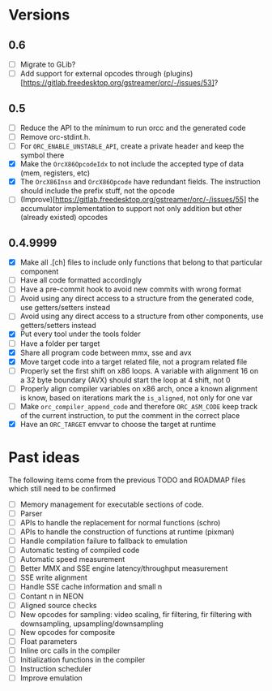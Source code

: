 Versions
========

0.6
---
- [ ] Migrate to GLib?
- [ ] Add support for external opcodes through (plugins)[https://gitlab.freedesktop.org/gstreamer/orc/-/issues/53]?

0.5
---
- [ ] Reduce the API to the minimum to run orcc and the generated code
- [ ] Remove orc-stdint.h.
- [ ] For `ORC_ENABLE_UNSTABLE_API`, create a private header and keep the symbol there
- [X] Make the `OrcX86OpcodeIdx` to not include the accepted type of data (mem, registers, etc)
- [X] The `OrcX86Insn` and `OrcX86Opcode` have redundant fields. The instruction should include the prefix stuff, not the opcode
- [ ] (Improve)[https://gitlab.freedesktop.org/gstreamer/orc/-/issues/55] the accumulator implementation to support not only addition but other (already existed) opcodes 

0.4.9999
--------
- [X] Make all .[ch] files to include only functions that belong to that particular component
- [ ] Have all code formatted accordingly
- [ ] Have a pre-commit hook to avoid new commits with wrong format
- [ ] Avoid using any direct access to a structure from the generated code, use getters/setters instead
- [ ] Avoid using any direct access to a structure from other components, use getters/setters instead
- [X] Put every tool under the tools folder
- [ ] Have a folder per target
- [X] Share all program code between mmx, sse and avx
- [X] Move target code into a target related file, not a program related file
- [ ] Properly set the first shift on x86 loops. A variable with alignment 16 on a 32 byte boundary (AVX) should start the loop at 4 shift, not 0
- [ ] Properly align compiler variables on x86 arch, once a known alignment is know, based on iterations mark the `is_aligned`, not only for one var
- [ ] Make `orc_compiler_append_code` and therefore `ORC_ASM_CODE` keep track of the current instruction, to put the comment in the correct place
- [X] Have an `ORC_TARGET` envvar to choose the target at runtime

Past ideas
==========
The following items come from the previous TODO and ROADMAP files which still need to be confirmed

- [ ] Memory management for executable sections of code.
- [ ] Parser
- [ ] APIs to handle the replacement for normal functions (schro)
- [ ] APIs to handle the construction of functions at runtime (pixman)
- [ ] Handle compilation failure to fallback to emulation
- [ ] Automatic testing of compiled code
- [ ] Automatic speed measurement
- [ ] Better MMX and SSE engine latency/throughput measurement
- [ ] SSE write alignment
- [ ] Handle SSE cache information and small n
- [ ] Contant n in NEON
- [ ] Aligned source checks
- [ ] New opcodes for sampling: video scaling, fir filtering, fir filtering with downsampling, upsampling/downsampling
- [ ] New opcodes for composite
- [ ] Float parameters
- [ ] Inline orc calls in the compiler
- [ ] Initialization functions in the compiler
- [ ] Instruction scheduler
- [ ] Improve emulation
